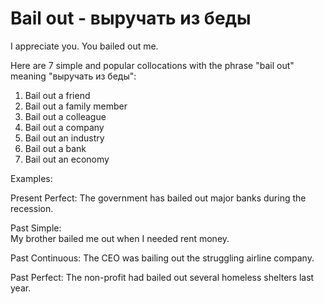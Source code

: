 # Bail out - выручать из беды

I appreciate you. You bailed out me.

Here are 7 simple and popular collocations with the phrase "bail out" meaning "выручать из беды":

1. Bail out a friend
2. Bail out a family member
3. Bail out a colleague
4. Bail out a company
5. Bail out an industry
6. Bail out a bank
7. Bail out an economy

Examples:

Present Perfect:
The government has bailed out major banks during the recession.

Past Simple:  
My brother bailed me out when I needed rent money.

Past Continuous:
The CEO was bailing out the struggling airline company.

Past Perfect:
The non-profit had bailed out several homeless shelters last year.
